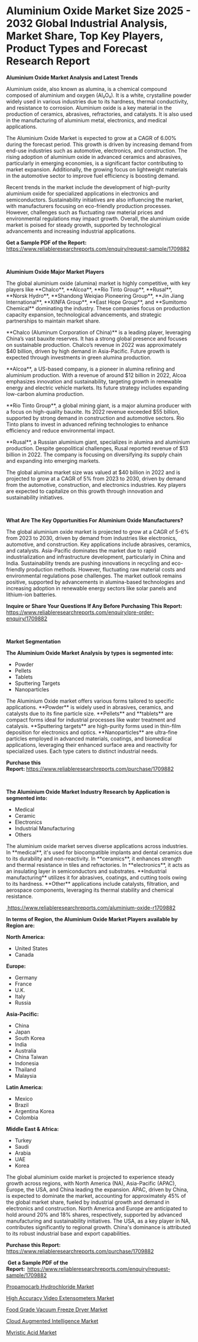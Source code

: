 <p><h1>Aluminium Oxide Market Size 2025 - 2032 Global Industrial Analysis, Market Share, Top Key Players, Product Types and Forecast Research Report</h1></p><p><strong>Aluminium Oxide Market Analysis and Latest Trends</strong></p>
<p><p>Aluminium oxide, also known as alumina, is a chemical compound composed of aluminium and oxygen (Al₂O₃). It is a white, crystalline powder widely used in various industries due to its hardness, thermal conductivity, and resistance to corrosion. Aluminium oxide is a key material in the production of ceramics, abrasives, refractories, and catalysts. It is also used in the manufacturing of aluminium metal, electronics, and medical applications.</p><p>The Aluminium Oxide Market is expected to grow at a CAGR of 6.00% during the forecast period. This growth is driven by increasing demand from end-use industries such as automotive, electronics, and construction. The rising adoption of aluminium oxide in advanced ceramics and abrasives, particularly in emerging economies, is a significant factor contributing to market expansion. Additionally, the growing focus on lightweight materials in the automotive sector to improve fuel efficiency is boosting demand.</p><p>Recent trends in the market include the development of high-purity aluminium oxide for specialized applications in electronics and semiconductors. Sustainability initiatives are also influencing the market, with manufacturers focusing on eco-friendly production processes. However, challenges such as fluctuating raw material prices and environmental regulations may impact growth. Overall, the aluminium oxide market is poised for steady growth, supported by technological advancements and increasing industrial applications.</p></p>
<p><strong>Get a Sample PDF of the Report:&nbsp;</strong> <a href="https://www.reliableresearchreports.com/enquiry/request-sample/1709882?utm_campaign=16&utm_medium=2&utm_source=Github&utm_content=ia&utm_term=24012025&utm_id=aluminium-oxide">https://www.reliableresearchreports.com/enquiry/request-sample/1709882</a></p>
<p>&nbsp;</p>
<p><strong>Aluminium Oxide Major Market Players</strong></p>
<p><p>The global aluminium oxide (alumina) market is highly competitive, with key players like **Chalco**, **Alcoa**, **Rio Tinto Group**, **Rusal**, **Norsk Hydro**, **Shandong Weiqiao Pioneering Group**, **Jin Jiang International**, **XINFA Group**, **East Hope Group**, and **Sumitomo Chemical** dominating the industry. These companies focus on production capacity expansion, technological advancements, and strategic partnerships to maintain market share.</p><p>**Chalco (Aluminum Corporation of China)** is a leading player, leveraging China’s vast bauxite reserves. It has a strong global presence and focuses on sustainable production. Chalco’s revenue in 2022 was approximately $40 billion, driven by high demand in Asia-Pacific. Future growth is expected through investments in green alumina production.</p><p>**Alcoa**, a US-based company, is a pioneer in alumina refining and aluminium production. With a revenue of around $12 billion in 2022, Alcoa emphasizes innovation and sustainability, targeting growth in renewable energy and electric vehicle markets. Its future strategy includes expanding low-carbon alumina production.</p><p>**Rio Tinto Group**, a global mining giant, is a major alumina producer with a focus on high-quality bauxite. Its 2022 revenue exceeded $55 billion, supported by strong demand in construction and automotive sectors. Rio Tinto plans to invest in advanced refining technologies to enhance efficiency and reduce environmental impact.</p><p>**Rusal**, a Russian aluminium giant, specializes in alumina and aluminium production. Despite geopolitical challenges, Rusal reported revenue of $13 billion in 2022. The company is focusing on diversifying its supply chain and expanding into emerging markets.</p><p>The global alumina market size was valued at $40 billion in 2022 and is projected to grow at a CAGR of 5% from 2023 to 2030, driven by demand from the automotive, construction, and electronics industries. Key players are expected to capitalize on this growth through innovation and sustainability initiatives.</p></p>
<p>&nbsp;</p>
<p><strong>What Are The Key Opportunities For Aluminium Oxide Manufacturers?</strong></p>
<p><p>The global aluminium oxide market is projected to grow at a CAGR of 5-6% from 2023 to 2030, driven by demand from industries like electronics, automotive, and construction. Key applications include abrasives, ceramics, and catalysts. Asia-Pacific dominates the market due to rapid industrialization and infrastructure development, particularly in China and India. Sustainability trends are pushing innovations in recycling and eco-friendly production methods. However, fluctuating raw material costs and environmental regulations pose challenges. The market outlook remains positive, supported by advancements in alumina-based technologies and increasing adoption in renewable energy sectors like solar panels and lithium-ion batteries.</p></p>
<p><strong>Inquire or Share Your Questions If Any Before Purchasing This Report:</strong> <a href="https://www.reliableresearchreports.com/enquiry/pre-order-enquiry/1709882?utm_campaign=16&utm_medium=2&utm_source=Github&utm_content=ia&utm_term=24012025&utm_id=aluminium-oxide">https://www.reliableresearchreports.com/enquiry/pre-order-enquiry/1709882</a></p>
<p>&nbsp;</p>
<p><strong>Market Segmentation</strong></p>
<p><strong>The Aluminium Oxide Market Analysis by types is segmented into:</strong></p>
<p><ul><li>Powder</li><li>Pellets</li><li>Tablets</li><li>Sputtering Targets</li><li>Nanoparticles</li></ul></p>
<p><p>The Aluminium Oxide market offers various forms tailored to specific applications. **Powder** is widely used in abrasives, ceramics, and catalysts due to its fine particle size. **Pellets** and **tablets** are compact forms ideal for industrial processes like water treatment and catalysis. **Sputtering targets** are high-purity forms used in thin-film deposition for electronics and optics. **Nanoparticles** are ultra-fine particles employed in advanced materials, coatings, and biomedical applications, leveraging their enhanced surface area and reactivity for specialized uses. Each type caters to distinct industrial needs.</p></p>
<p><strong>Purchase this Report:&nbsp;</strong><a href="https://www.reliableresearchreports.com/purchase/1709882?utm_campaign=16&utm_medium=2&utm_source=Github&utm_content=ia&utm_term=24012025&utm_id=aluminium-oxide">https://www.reliableresearchreports.com/purchase/1709882</a></p>
<p>&nbsp;</p>
<p><strong>The Aluminium Oxide Market Industry Research by Application is segmented into:</strong></p>
<p><ul><li>Medical</li><li>Ceramic</li><li>Electronics</li><li>Industrial Manufacturing</li><li>Others</li></ul></p>
<p><p>The aluminium oxide market serves diverse applications across industries. In **medical**, it's used for biocompatible implants and dental ceramics due to its durability and non-reactivity. In **ceramics**, it enhances strength and thermal resistance in tiles and refractories. In **electronics**, it acts as an insulating layer in semiconductors and substrates. **Industrial manufacturing** utilizes it for abrasives, coatings, and cutting tools owing to its hardness. **Other** applications include catalysts, filtration, and aerospace components, leveraging its thermal stability and chemical resistance.</p></p>
<p><a href="https://www.reliableresearchreports.com/aluminium-oxide-r1709882?utm_campaign=16&utm_medium=2&utm_source=Github&utm_content=ia&utm_term=24012025&utm_id=aluminium-oxide">&nbsp;https://www.reliableresearchreports.com/aluminium-oxide-r1709882</a></p>
<p><strong>In terms of Region, the Aluminium Oxide Market Players available by Region are:</strong></p>
<p>
    <p> <strong> North America: </strong>
        <ul>
            <li>United States</li>
            <li>Canada</li>
        </ul>
        </p> 
    <p> <strong> Europe: </strong>
        <ul>
            <li>Germany</li>
            <li>France</li>
            <li>U.K.</li>
            <li>Italy</li>
            <li>Russia</li>
        </ul>
        </p> 
    <p> <strong> Asia-Pacific: </strong>
        <ul>
            <li>China</li>
            <li>Japan</li>
            <li>South Korea</li>
            <li>India</li>
            <li>Australia</li>
            <li>China Taiwan</li>
            <li>Indonesia</li>
            <li>Thailand</li>
            <li>Malaysia</li>
        </ul>
        </p> 
    <p> <strong> Latin America: </strong>
        <ul>
            <li>Mexico</li>
            <li>Brazil</li>
            <li>Argentina Korea</li>
            <li>Colombia</li>
        </ul>
        </p> 
    <p> <strong> Middle East & Africa: </strong>
        <ul>
            <li>Turkey</li>
            <li>Saudi</li>
            <li>Arabia</li>
            <li>UAE</li>
            <li>Korea</li>
        </ul>
    </p>
    </p>
<p><p>The global aluminium oxide market is projected to experience steady growth across regions, with North America (NA), Asia-Pacific (APAC), Europe, the USA, and China leading the expansion. APAC, driven by China, is expected to dominate the market, accounting for approximately 45% of the global market share, fueled by industrial growth and demand in electronics and construction. North America and Europe are anticipated to hold around 20% and 18% shares, respectively, supported by advanced manufacturing and sustainability initiatives. The USA, as a key player in NA, contributes significantly to regional growth. China's dominance is attributed to its robust industrial base and export capabilities.</p></p>
<p><strong>Purchase this Report: </strong><a href="https://www.reliableresearchreports.com/purchase/1709882?utm_campaign=16&utm_medium=2&utm_source=Github&utm_content=ia&utm_term=24012025&utm_id=aluminium-oxide">https://www.reliableresearchreports.com/purchase/1709882</a></p>
<p>&nbsp;<strong>Get a Sample PDF of the Report:&nbsp;&nbsp;</strong><a href="https://www.reliableresearchreports.com/enquiry/request-sample/1709882?utm_campaign=16&utm_medium=2&utm_source=Github&utm_content=ia&utm_term=24012025&utm_id=aluminium-oxide">https://www.reliableresearchreports.com/enquiry/request-sample/1709882</a></p>
<p><strong></strong></p>
<p><p><a href="https://github.com/jerhoskinson197676/Market-Research-Report-List-1/blob/main/propamocarb-hydrochloride-market.md?utm_campaign=16&utm_medium=2&utm_source=Github&utm_content=ia&utm_term=24012025&utm_id=aluminium-oxide">Propamocarb Hydrochloride Market</a></p><p><a href="https://www.linkedin.com/pulse/high-accuracy-video-extensometers-market-global-trends-ylikc?utm_campaign=16&utm_medium=2&utm_source=Github&utm_content=ia&utm_term=24012025&utm_id=aluminium-oxide">High Accuracy Video Extensometers Market</a></p><p><a href="https://www.linkedin.com/pulse/food-grade-vacuum-freeze-dryer-market-study-industry-v8luc?utm_campaign=16&utm_medium=2&utm_source=Github&utm_content=ia&utm_term=24012025&utm_id=aluminium-oxide">Food Grade Vacuum Freeze Dryer Market</a></p><p><a href="https://www.linkedin.com/pulse/future-outlook-cloud-augmented-intelligence-market-xifpc?utm_campaign=16&utm_medium=2&utm_source=Github&utm_content=ia&utm_term=24012025&utm_id=aluminium-oxide">Cloud Augmented Intelligence Market</a></p><p><a href="https://github.com/norbeludie83/Market-Research-Report-List-1/blob/main/myristic-acid-market.md?utm_campaign=16&utm_medium=2&utm_source=Github&utm_content=ia&utm_term=24012025&utm_id=aluminium-oxide">Myristic Acid Market</a></p></p>